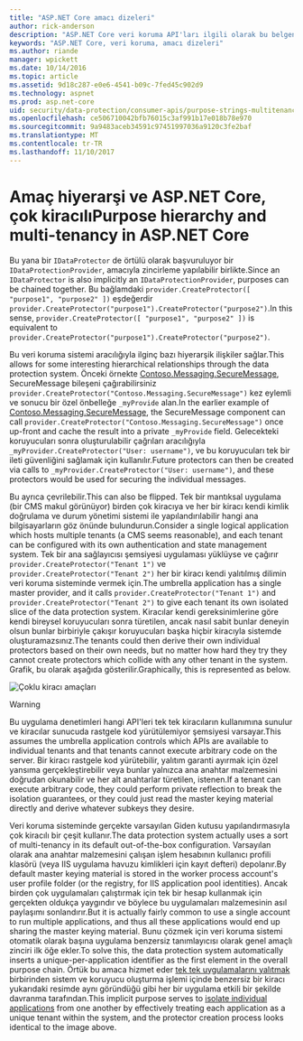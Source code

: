 ```yaml
---
title: "ASP.NET Core amacı dizeleri"
author: rick-anderson
description: "ASP.NET Core veri koruma API'ları ilgili olarak bu belgenin amacı dize hiyerarşi ve çoklu kiracı özetlenmektedir."
keywords: "ASP.NET Core, veri koruma, amacı dizeleri"
ms.author: riande
manager: wpickett
ms.date: 10/14/2016
ms.topic: article
ms.assetid: 9d18c287-e0e6-4541-b09c-7fed45c902d9
ms.technology: aspnet
ms.prod: asp.net-core
uid: security/data-protection/consumer-apis/purpose-strings-multitenancy
ms.openlocfilehash: ce506710042bfb76015c3af991b17e018b78e970
ms.sourcegitcommit: 9a9483aceb34591c97451997036a9120c3fe2baf
ms.translationtype: MT
ms.contentlocale: tr-TR
ms.lasthandoff: 11/10/2017
---
```

# <a name="purpose-hierarchy-and-multi-tenancy-in-aspnet-core"></a><span data-ttu-id="ba778-104">Amaç hiyerarşi ve ASP.NET Core, çok kiracılı</span><span class="sxs-lookup"><span data-stu-id="ba778-104">Purpose hierarchy and multi-tenancy in ASP.NET Core</span></span>

<span data-ttu-id="ba778-105">Bu yana bir `IDataProtector` de örtülü olarak başvuruluyor bir `IDataProtectionProvider`, amacıyla zincirleme yapılabilir birlikte.</span><span class="sxs-lookup"><span data-stu-id="ba778-105">Since an `IDataProtector` is also implicitly an `IDataProtectionProvider`, purposes can be chained together.</span></span> <span data-ttu-id="ba778-106">Bu bağlamdaki `provider.CreateProtector([ "purpose1", "purpose2" ])` eşdeğerdir `provider.CreateProtector("purpose1").CreateProtector("purpose2")`.</span><span class="sxs-lookup"><span data-stu-id="ba778-106">In this sense, `provider.CreateProtector([ "purpose1", "purpose2" ])` is equivalent to `provider.CreateProtector("purpose1").CreateProtector("purpose2")`.</span></span>

<span data-ttu-id="ba778-107">Bu veri koruma sistemi aracılığıyla ilginç bazı hiyerarşik ilişkiler sağlar.</span><span class="sxs-lookup"><span data-stu-id="ba778-107">This allows for some interesting hierarchical relationships through the data protection system.</span></span> <span data-ttu-id="ba778-108">Önceki örnekte [Contoso.Messaging.SecureMessage](purpose-strings.md#data-protection-contoso-purpose), SecureMessage bileşeni çağırabilirsiniz `provider.CreateProtector("Contoso.Messaging.SecureMessage")` kez eylemli ve sonucu bir özel önbelleğe `_myProvide` alan.</span><span class="sxs-lookup"><span data-stu-id="ba778-108">In the earlier example of [Contoso.Messaging.SecureMessage](purpose-strings.md#data-protection-contoso-purpose), the SecureMessage component can call `provider.CreateProtector("Contoso.Messaging.SecureMessage")` once up-front and cache the result into a private `_myProvide` field.</span></span> <span data-ttu-id="ba778-109">Gelecekteki koruyucuları sonra oluşturulabilir çağrıları aracılığıyla `_myProvider.CreateProtector("User: username")`, ve bu koruyucuları tek bir ileti güvenliğini sağlamak için kullanılır.</span><span class="sxs-lookup"><span data-stu-id="ba778-109">Future protectors can then be created via calls to `_myProvider.CreateProtector("User: username")`, and these protectors would be used for securing the individual messages.</span></span>

<span data-ttu-id="ba778-110">Bu ayrıca çevrilebilir.</span><span class="sxs-lookup"><span data-stu-id="ba778-110">This can also be flipped.</span></span> <span data-ttu-id="ba778-111">Tek bir mantıksal uygulama (bir CMS makul görünüyor) birden çok kiracıya ve her bir kiracı kendi kimlik doğrulama ve durum yönetimi sistemi ile yapılandırılabilir hangi ana bilgisayarların göz önünde bulundurun.</span><span class="sxs-lookup"><span data-stu-id="ba778-111">Consider a single logical application which hosts multiple tenants (a CMS seems reasonable), and each tenant can be configured with its own authentication and state management system.</span></span> <span data-ttu-id="ba778-112">Tek bir ana sağlayıcısı şemsiyesi uygulaması yüklüyse ve çağırır `provider.CreateProtector("Tenant 1")` ve `provider.CreateProtector("Tenant 2")` her bir kiracı kendi yalıtılmış dilimin veri koruma sisteminde vermek için.</span><span class="sxs-lookup"><span data-stu-id="ba778-112">The umbrella application has a single master provider, and it calls `provider.CreateProtector("Tenant 1")` and `provider.CreateProtector("Tenant 2")` to give each tenant its own isolated slice of the data protection system.</span></span> <span data-ttu-id="ba778-113">Kiracılar kendi gereksinimlerine göre kendi bireysel koruyucuları sonra türetilen, ancak nasıl sabit bunlar deneyin olsun bunlar birbiriyle çakışır koruyucuları başka hiçbir kiracıyla sistemde oluşturamazsınız.</span><span class="sxs-lookup"><span data-stu-id="ba778-113">The tenants could then derive their own individual protectors based on their own needs, but no matter how hard they try they cannot create protectors which collide with any other tenant in the system.</span></span> <span data-ttu-id="ba778-114">Grafik, bu olarak aşağıda gösterilir.</span><span class="sxs-lookup"><span data-stu-id="ba778-114">Graphically, this is represented as below.</span></span>

![Çoklu kiracı amaçları](purpose-strings-multitenancy/_static/purposes-multi-tenancy.png)

>[!WARNING]
> <span data-ttu-id="ba778-116">Bu uygulama denetimleri hangi API'leri tek tek kiracıların kullanımına sunulur ve kiracılar sunucuda rastgele kod yürütülemiyor şemsiyesi varsayar.</span><span class="sxs-lookup"><span data-stu-id="ba778-116">This assumes the umbrella application controls which APIs are available to individual tenants and that tenants cannot execute arbitrary code on the server.</span></span> <span data-ttu-id="ba778-117">Bir kiracı rastgele kod yürütebilir, yalıtım garanti ayırmak için özel yansıma gerçekleştirebilir veya bunlar yalnızca ana anahtar malzemesini doğrudan okunabilir ve her alt anahtarlar türetilen, istenen.</span><span class="sxs-lookup"><span data-stu-id="ba778-117">If a tenant can execute arbitrary code, they could perform private reflection to break the isolation guarantees, or they could just read the master keying material directly and derive whatever subkeys they desire.</span></span>

<span data-ttu-id="ba778-118">Veri koruma sisteminde gerçekte varsayılan Giden kutusu yapılandırmasıyla çok kiracılı bir çeşit kullanır.</span><span class="sxs-lookup"><span data-stu-id="ba778-118">The data protection system actually uses a sort of multi-tenancy in its default out-of-the-box configuration.</span></span> <span data-ttu-id="ba778-119">Varsayılan olarak ana anahtar malzemesini çalışan işlem hesabının kullanıcı profili klasörü (veya IIS uygulama havuzu kimlikleri için kayıt defteri) depolanır.</span><span class="sxs-lookup"><span data-stu-id="ba778-119">By default master keying material is stored in the worker process account's user profile folder (or the registry, for IIS application pool identities).</span></span> <span data-ttu-id="ba778-120">Ancak birden çok uygulamaları çalıştırmak için tek bir hesap kullanmak için gerçekten oldukça yaygındır ve böylece bu uygulamaları malzemesinin asıl paylaşımı sonlandırır.</span><span class="sxs-lookup"><span data-stu-id="ba778-120">But it is actually fairly common to use a single account to run multiple applications, and thus all these applications would end up sharing the master keying material.</span></span> <span data-ttu-id="ba778-121">Bunu çözmek için veri koruma sistemi otomatik olarak başına uygulama benzersiz tanımlayıcısı olarak genel amaçlı zinciri ilk öğe ekler.</span><span class="sxs-lookup"><span data-stu-id="ba778-121">To solve this, the data protection system automatically inserts a unique-per-application identifier as the first element in the overall purpose chain.</span></span> <span data-ttu-id="ba778-122">Örtük bu amaca hizmet eder [tek tek uygulamalarını yalıtmak](xref:security/data-protection/configuration/overview#per-application-isolation) birbirinden sistem ve koruyucu oluşturma işlemi içinde benzersiz bir kiracı yukarıdaki resimde aynı göründüğü gibi her bir uygulama etkili bir şekilde davranma tarafından.</span><span class="sxs-lookup"><span data-stu-id="ba778-122">This implicit purpose serves to [isolate individual applications](xref:security/data-protection/configuration/overview#per-application-isolation) from one another by effectively treating each application as a unique tenant within the system, and the protector creation process looks identical to the image above.</span></span>
